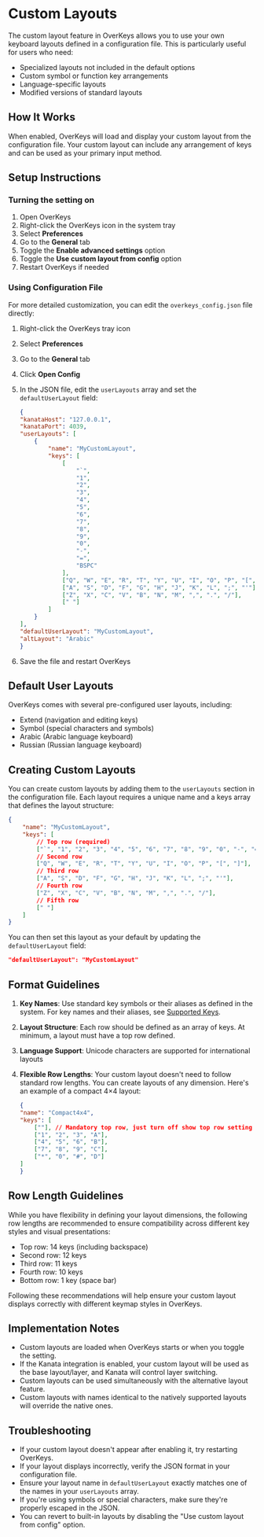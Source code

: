 # Custom Layouts

The custom layout feature in OverKeys allows you to use your own keyboard layouts defined in a configuration file. This is particularly useful for users who need:

- Specialized layouts not included in the default options
- Custom symbol or function key arrangements
- Language-specific layouts
- Modified versions of standard layouts

## How It Works

When enabled, OverKeys will load and display your custom layout from the configuration file. Your custom layout can include any arrangement of keys and can be used as your primary input method.

## Setup Instructions

### Turning the setting on

1. Open OverKeys
2. Right-click the OverKeys icon in the system tray
3. Select **Preferences**
4. Go to the **General** tab
5. Toggle the **Enable advanced settings** option
6. Toggle the **Use custom layout from config** option
7. Restart OverKeys if needed

### Using Configuration File

For more detailed customization, you can edit the `overkeys_config.json` file directly:

1. Right-click the OverKeys tray icon
2. Select **Preferences**
3. Go to the **General** tab
4. Click **Open Config**
5. In the JSON file, edit the `userLayouts` array and set the `defaultUserLayout` field:

    ```json
    {
    "kanataHost": "127.0.0.1",
    "kanataPort": 4039,
    "userLayouts": [
        {
            "name": "MyCustomLayout",
            "keys": [
                [
                    "`",
                    "1",
                    "2",
                    "3",
                    "4",
                    "5",
                    "6",
                    "7",
                    "8",
                    "9",
                    "0",
                    "-",
                    "=",
                    "BSPC"
                ],
                ["Q", "W", "E", "R", "T", "Y", "U", "I", "O", "P", "[", "]"],
                ["A", "S", "D", "F", "G", "H", "J", "K", "L", ";", "'"],
                ["Z", "X", "C", "V", "B", "N", "M", ",", ".", "/"],
                [" "]
            ]
        }
    ],
    "defaultUserLayout": "MyCustomLayout",
    "altLayout": "Arabic"
    }
    ```

6. Save the file and restart OverKeys

## Default User Layouts

OverKeys comes with several pre-configured user layouts, including:

- Extend (navigation and editing keys)
- Symbol (special characters and symbols)
- Arabic (Arabic language keyboard)
- Russian (Russian language keyboard)

## Creating Custom Layouts

You can create custom layouts by adding them to the `userLayouts` section in the configuration file. Each layout requires a unique name and a keys array that defines the layout structure:

```json
{
    "name": "MyCustomLayout",
    "keys": [
        // Top row (required)
        ["`", "1", "2", "3", "4", "5", "6", "7", "8", "9", "0", "-", "=", "BSPC"],
        // Second row
        ["Q", "W", "E", "R", "T", "Y", "U", "I", "O", "P", "[", "]"],
        // Third row
        ["A", "S", "D", "F", "G", "H", "J", "K", "L", ";", "'"],
        // Fourth row
        ["Z", "X", "C", "V", "B", "N", "M", ",", ".", "/"],
        // Fifth row
        [" "]
    ]
}
```

You can then set this layout as your default by updating the `defaultUserLayout` field:

```json
"defaultUserLayout": "MyCustomLayout"
```

## Format Guidelines

1. **Key Names**: Use standard key symbols or their aliases as defined in the system. For key names and their aliases, see [Supported Keys](../advanced/supported-keys.md).
2. **Layout Structure**: Each row should be defined as an array of keys. At minimum, a layout must have a top row defined.
3. **Language Support**: Unicode characters are supported for international layouts
4. **Flexible Row Lengths**: Your custom layout doesn't need to follow standard row lengths. You can create layouts of any dimension. Here's an example of a compact 4×4 layout:

    ```json
    {
    "name": "Compact4x4",
    "keys": [
        [""], // Mandatory top row, just turn off show top row setting
        ["1", "2", "3", "A"],
        ["4", "5", "6", "B"],
        ["7", "8", "9", "C"],
        ["*", "0", "#", "D"]
    ]
    }
    ```

## Row Length Guidelines

While you have flexibility in defining your layout dimensions, the following row lengths are recommended to ensure compatibility across different key styles and visual presentations:

- Top row: 14 keys (including backspace)
- Second row: 12 keys
- Third row: 11 keys
- Fourth row: 10 keys
- Bottom row: 1 key (space bar)

Following these recommendations will help ensure your custom layout displays correctly with different keymap styles in OverKeys.

## Implementation Notes

- Custom layouts are loaded when OverKeys starts or when you toggle the setting.
- If the Kanata integration is enabled, your custom layout will be used as the base layout/layer, and Kanata will control layer switching.
- Custom layouts can be used simultaneously with the alternative layout feature.
- Custom layouts with names identical to the natively supported layouts will override the native ones.

## Troubleshooting

- If your custom layout doesn't appear after enabling it, try restarting OverKeys.
- If your layout displays incorrectly, verify the JSON format in your configuration file.
- Ensure your layout name in `defaultUserLayout` exactly matches one of the names in your `userLayouts` array.
- If you're using symbols or special characters, make sure they're properly escaped in the JSON.
- You can revert to built-in layouts by disabling the "Use custom layout from config" option.
